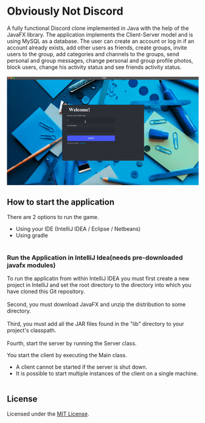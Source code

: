 # Obviously Not Discord

A fully functional Discord clone implemented in Java with the help of the JavaFX library. The application implements the Client-Server model and is using MySQL as a database. The user can create an account or log in if an account already exists, add other users as friends, create groups, invite users to the group, add categories and channels to the groups, send personal and group messages, change personal and group profile photos, block users, change his activity status and see friends activity status.
<br></br>
![ObviouslyNotDiscord](https://github.com/MartinUzunov/obviously-not-discord/blob/master/discord.gif)

## How to start the application
There are 2 options to run the game.

- Using your IDE (IntelliJ IDEA / Eclipse / Netbeans)
- Using gradle
<br></br>

### Run the Application in IntelliJ Idea(needs pre-downloaded javafx modules)

To run the applicatin from within IntelliJ IDEA you must first create a new project in IntelliJ and set the root
directory to the directory into which you have cloned this Git repository. 
<br></br>
Second, you must download JavaFX and unzip the distribution to some directory.
<br></br>
Third, you must add all the JAR files found in the "lib" directory to your project's classpath.
<br></br>
Fourth, start the server by running the Server class.

You start the client by executing the Main class.
- A client cannot be started if the server is shut down.
- It is possible to start multiple instances of the client on a single machine.
<br></br>

## License

Licensed under the [MIT License](https://github.com/MartinUzunov/obviously-not-discord/blob/master/LICENSE.md).
